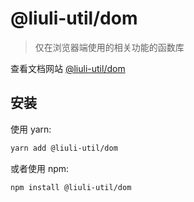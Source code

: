 # @liuli-util/dom

> 仅在浏览器端使用的相关功能的函数库

查看文档网站 [@liuli-util/dom](https://util.liuli.moe/@liuli-util/dom)

## 安装

使用 yarn:

```sh
yarn add @liuli-util/dom
```

或者使用 npm:

```sh
npm install @liuli-util/dom
```
